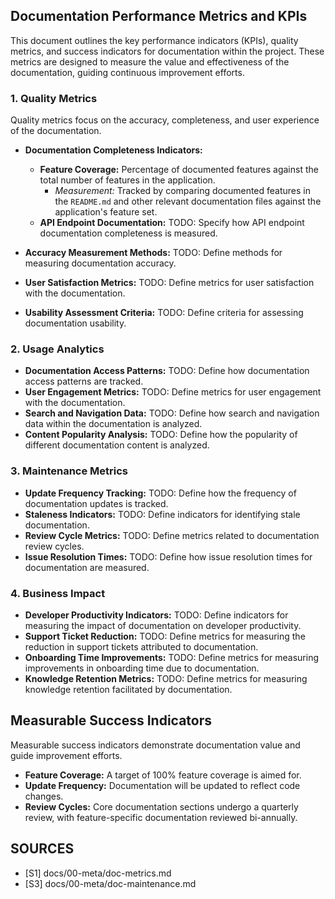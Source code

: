 ## Documentation Performance Metrics and KPIs

This document outlines the key performance indicators (KPIs), quality metrics, and success indicators for documentation within the project. These metrics are designed to measure the value and effectiveness of the documentation, guiding continuous improvement efforts.

### 1. Quality Metrics

Quality metrics focus on the accuracy, completeness, and user experience of the documentation.

*   **Documentation Completeness Indicators:**
    *   **Feature Coverage:** Percentage of documented features against the total number of features in the application.
        *   *Measurement:* Tracked by comparing documented features in the `README.md` and other relevant documentation files against the application's feature set.
    *   **API Endpoint Documentation:** TODO: Specify how API endpoint documentation completeness is measured.

*   **Accuracy Measurement Methods:** TODO: Define methods for measuring documentation accuracy.

*   **User Satisfaction Metrics:** TODO: Define metrics for user satisfaction with the documentation.

*   **Usability Assessment Criteria:** TODO: Define criteria for assessing documentation usability.

### 2. Usage Analytics

*   **Documentation Access Patterns:** TODO: Define how documentation access patterns are tracked.
*   **User Engagement Metrics:** TODO: Define metrics for user engagement with the documentation.
*   **Search and Navigation Data:** TODO: Define how search and navigation data within the documentation is analyzed.
*   **Content Popularity Analysis:** TODO: Define how the popularity of different documentation content is analyzed.

### 3. Maintenance Metrics

*   **Update Frequency Tracking:** TODO: Define how the frequency of documentation updates is tracked.
*   **Staleness Indicators:** TODO: Define indicators for identifying stale documentation.
*   **Review Cycle Metrics:** TODO: Define metrics related to documentation review cycles.
*   **Issue Resolution Times:** TODO: Define how issue resolution times for documentation are measured.

### 4. Business Impact

*   **Developer Productivity Indicators:** TODO: Define indicators for measuring the impact of documentation on developer productivity.
*   **Support Ticket Reduction:** TODO: Define metrics for measuring the reduction in support tickets attributed to documentation.
*   **Onboarding Time Improvements:** TODO: Define metrics for measuring improvements in onboarding time due to documentation.
*   **Knowledge Retention Metrics:** TODO: Define metrics for measuring knowledge retention facilitated by documentation.

## Measurable Success Indicators

Measurable success indicators demonstrate documentation value and guide improvement efforts.

*   **Feature Coverage:** A target of 100% feature coverage is aimed for.
*   **Update Frequency:** Documentation will be updated to reflect code changes.
*   **Review Cycles:** Core documentation sections undergo a quarterly review, with feature-specific documentation reviewed bi-annually.

## SOURCES

*   [S1] docs/00-meta/doc-metrics.md
*   [S3] docs/00-meta/doc-maintenance.md